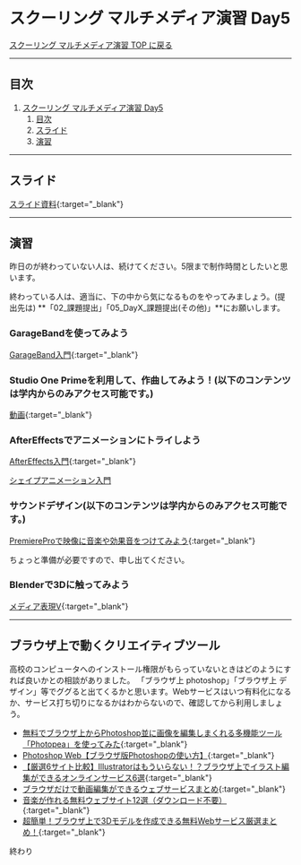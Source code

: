 # スクーリング マルチメディア演習 Day5

[スクーリング マルチメディア演習 TOP に戻る](./index.md)

---

## 目次

1. [スクーリング マルチメディア演習 Day5](#スクーリング-マルチメディア演習-day5)
   1. [目次](#目次)
   2. [スライド](#スライド)
   3. [演習](#演習)

---

## スライド

[スライド資料](./SMS_day5slide.pdf){:target="_blank"}

---
## 演習
昨日のが終わっていない人は、続けてください。5限まで制作時間としたいと思います。

終わっている人は、適当に、下の中から気になるものをやってみましょう。(提出先は)
**「02_課題提出」「05_DayX_課題提出(その他)」**にお願いします。



### GarageBandを使ってみよう
[GarageBand入門](https://sammyppr.github.io/2022/DigitalDesignII/dd2_02.html){:target="_blank"}


### Studio One Primeを利用して、作曲してみよう！(以下のコンテンツは学内からのみアクセス可能です。)
[動画](http://nas1-mc.thu.ac.jp/~o.kobayashi/2021Schooling/mov_schooling2020/day5/sound.mp4){:target="_blank"}


### AfterEffectsでアニメーションにトライしよう
[AfterEffects入門](https://sammyppr.github.io/2022/DigitalDesignII/dd2_02.html){:target="_blank"}


[シェイプアニメーション入門](https://sammyppr.github.io/2022/DigitalDesignII/dd2_03.html)

### サウンドデザイン(以下のコンテンツは学内からのみアクセス可能です。)
[PremiereProで映像に音楽や効果音をつけてみよう](http://nas1-mc.thu.ac.jp/~o.kobayashi/2021OC/topic_sounddesign.html){:target="_blank"}

ちょっと準備が必要ですので、申し出てください。

### Blenderで3Dに触ってみよう
[メディア表現V](../MediaRepresentationV/index.md){:target="_blank"}


---
## ブラウザ上で動くクリエイティブツール
高校のコンピュータへのインストール権限がもらっていないときはどのようにすれば良いかとの相談がありました。
「ブラウザ上 photoshop」「ブラウザ上 デザイン」等でググると出てくるかと思います。Webサービスはいつ有料化になるか、サービス打ち切りになるかはわからないので、確認してから利用しましょう。
- [無料でブラウザ上からPhotoshop並に画像を編集しまくれる多機能ツール「Photopea」を使ってみた](https://gigazine.net/news/20171215-photopea-review/){:target="_blank"}
- [Photoshop Web【ブラウザ版Photoshopの使い方】](https://photoshopbook.com/2021/11/18/photoshopwebbeta/){:target="_blank"}
- [【厳選6サイト比較】Illustratorはもういらない！？ブラウザ上でイラスト編集ができるオンラインサービス6選](https://www.linustock.com/article/recommends/createvectors){:target="_blank"}
- [ブラウザだけで動画編集ができるウェブサービスまとめ](https://douga-tec.com/?p=9636){:target="_blank"}
- [音楽が作れる無料ウェブサイト12選（ダウンロード不要）](https://trivisionstudio.com/7-free-music-production-for-browser/){:target="_blank"}
- [超簡単！ブラウザ上で3Dモデルを作成できる無料Webサービス厳選まとめ！](https://paiza.hatenablog.com/entry/2022/04/27/143000){:target="_blank"}

終わり